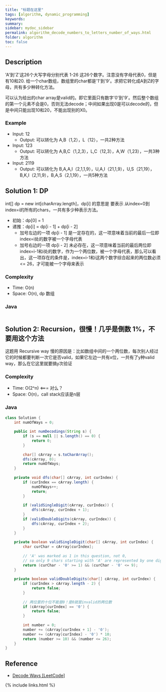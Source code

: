 ```yaml
---
title: "标题在这里"
tags: [algorithm, dynamic_programming]
keywords:
summary:
sidebar: mydoc_sidebar
permalink: algorithm_decode_numbers_to_letters_number_of_ways.html
folder: algorithm
toc: false
---
```


## Description
'A'到'Z'这26个大写字母分别代表 1-26 这26个数字。注意没有字母代表0，但是有10和20. 给一个char数组，数组里的char都是'1'到'9'。求把它转化成A到Z的字母，共有多少种转化方法。

可以认为给出的char array是valid的。即它里面只有数字'0'到'9'。然后整个数组的第一个元素不会是0，否则无法decode；中间如果出现0是可以decode的，但是中间只能出现10和20，不能出现别的X0。

### Example
* Input: 12
  * Output: 可以转化为 A,B（1,2），L（12），一共2种方法
* Input: 123
  * Output: 可以转化为 A,B,C（1,2,3），L,C（12,3），A,W（1,23），一共3种方法
* Input: 2119
  * Output: 可以转化为 B,A,A,I（2,1,1,9），U,A,I（21,1,9），U,S（21,19），B,K,I（2,11,9），B,A,S（2,1,19），一共5种方法

## Solution 1: DP
int[] dp = new int[charArray.length]，dp[i] 的意思是 要表示 从index=0到index=i的所有的chars，一共有多少种表示方法。
* 初始：dp[0] = 1
* 递推：dp[i] = dp[i - 1] + dp[i - 2]
  * 加号左边的一项 dp[i - 1] 是一定存在的，这一项意味着当前的最后一位即index=i处的数字被一个字母代表
  * 加号右边的一项 dp[i - 2] 未必存在，这一项意味着当前的最后两位即index=i-1和i处的数字，作为一个两位数，被一个字母代表，那么可以看出，这一项存在的条件是，index=i-1和i这两个数字综合起来的两位数必须 <= 26，才可能被一个字母来表示

### Complexity
* Time: O(n)
* Space: O(n), dp 数组

### Java
```java

```

## Solution 2: Recursion，很慢！几乎是倒数 1%，不要用这个方法
这题用 Recursive way 慢的原因是：比如数组中间的一个两位数，每次别人经过它的时候都要判断一次它是否valid，如果它左边一共有x位，一共有了y种valid way，那么在它这里就要搞y次验证

### Complexity
* Time: O(2^n)  <=== 对么？
* Space: O(n)，call stack应该是n层

### Java
```java
class Solution {
    int numOfWays = 0;
    
    public int numDecodings(String s) {
        if (s == null || s.length() == 0) {
            return 0;
        }
        
        char[] cArray = s.toCharArray();
        dfs(cArray, 0);
        return numOfWays;
    }
    
    private void dfs(char[] cArray, int curIndex) {
        if (curIndex == cArray.length) {
            numOfWays++;
            return;
        }
        
        if (validSingleDigit(cArray, curIndex)) {
            dfs(cArray, curIndex + 1);
        }
        if (validDoubleDigits(cArray, curIndex)) {
            dfs(cArray, curIndex + 2);
        }
    }
    
    private boolean validSingleDigit(char[] cArray, int curIndex) {
        char curChar = cArray[curIndex];
        
        // 'A' was marked as 1 in this question, not 0,
        // so only 9 chars starting with 'A' are represented by one digit number
        return (curChar - '0' >= 1) && (curChar - '0' <= 9);
    }
    
    private boolean validDoubleDigits(char[] cArray, int curIndex) {
        if (curIndex > cArray.length - 2) {
            return false;
        }
        
        // 两位里的十位不能是0！是0就是invalid的两位数
        if (cArray[curIndex] == '0') {
            return false;
        }
        
        int number = 0;
        number += (cArray[curIndex + 1] - '0');
        number += (cArray[curIndex] - '0') * 10;
        return (number >= 10) && (number <= 26);
    }
}
```

## Reference
* [Decode Ways [LeetCode]](https://leetcode.com/problems/decode-ways/description/)

{% include links.html %}

